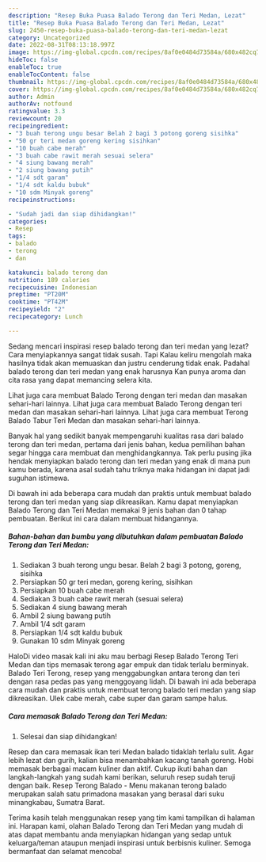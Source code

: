 ```yaml
---
description: "Resep Buka Puasa Balado Terong dan Teri Medan, Lezat"
title: "Resep Buka Puasa Balado Terong dan Teri Medan, Lezat"
slug: 2450-resep-buka-puasa-balado-terong-dan-teri-medan-lezat
category: Uncategorized
date: 2022-08-31T08:13:18.997Z
image: https://img-global.cpcdn.com/recipes/8af0e0484d73584a/680x482cq70/balado-terong-dan-teri-medan-foto-resep-utama.jpg
hideToc: false
enableToc: true
enableTocContent: false
thumbnail: https://img-global.cpcdn.com/recipes/8af0e0484d73584a/680x482cq70/balado-terong-dan-teri-medan-foto-resep-utama.jpg
cover: https://img-global.cpcdn.com/recipes/8af0e0484d73584a/680x482cq70/balado-terong-dan-teri-medan-foto-resep-utama.jpg
author: Admin
authorAv: notfound
ratingvalue: 3.3
reviewcount: 20
recipeingredient:
- "3 buah terong ungu besar Belah 2 bagi 3 potong goreng sisihka"
- "50 gr teri medan goreng kering sisihkan"
- "10 buah cabe merah"
- "3 buah cabe rawit merah sesuai selera"
- "4 siung bawang merah"
- "2 siung bawang putih"
- "1/4 sdt garam"
- "1/4 sdt kaldu bubuk"
- "10 sdm Minyak goreng"
recipeinstructions:

- "Sudah jadi dan siap dihidangkan!"
categories:
- Resep
tags:
- balado
- terong
- dan

katakunci: balado terong dan 
nutrition: 189 calories
recipecuisine: Indonesian
preptime: "PT20M"
cooktime: "PT42M"
recipeyield: "2"
recipecategory: Lunch

---
```



Sedang mencari inspirasi resep balado terong dan teri medan yang lezat? Cara menyiapkannya sangat tidak susah. Tapi Kalau keliru mengolah maka hasilnya tidak akan memuaskan dan justru cenderung tidak enak. Padahal balado terong dan teri medan yang enak harusnya Kan punya aroma dan cita rasa yang dapat memancing selera kita.


Lihat juga cara membuat Balado Terong dengan teri medan dan masakan sehari-hari lainnya. Lihat juga cara membuat Balado Terong dengan teri medan dan masakan sehari-hari lainnya. Lihat juga cara membuat Terong Balado Tabur Teri Medan dan masakan sehari-hari lainnya.

Banyak hal yang sedikit banyak mempengaruhi kualitas rasa dari balado terong dan teri medan, pertama dari jenis bahan, kedua pemilihan bahan segar hingga cara membuat dan menghidangkannya. Tak perlu pusing jika hendak menyiapkan balado terong dan teri medan yang enak di mana pun kamu berada, karena asal sudah tahu triknya maka hidangan ini dapat jadi suguhan istimewa.


Di bawah ini ada beberapa cara mudah dan praktis untuk membuat balado terong dan teri medan yang siap dikreasikan. Kamu dapat menyiapkan Balado Terong dan Teri Medan memakai 9 jenis bahan dan 0 tahap pembuatan. Berikut ini cara dalam membuat hidangannya.

<!--inarticleads1-->

##### Bahan-bahan dan bumbu yang dibutuhkan dalam pembuatan Balado Terong dan Teri Medan:

1. Sediakan 3 buah terong ungu besar. Belah 2 bagi 3 potong, goreng, sisihka
1. Persiapkan 50 gr teri medan, goreng kering, sisihkan
1. Persiapkan 10 buah cabe merah
1. Sediakan 3 buah cabe rawit merah (sesuai selera)
1. Sediakan 4 siung bawang merah
1. Ambil 2 siung bawang putih
1. Ambil 1/4 sdt garam
1. Persiapkan 1/4 sdt kaldu bubuk
1. Gunakan 10 sdm Minyak goreng


HaloDi video masak kali ini aku mau berbagi Resep Balado Terong Teri Medan dan tips memasak terong agar empuk dan tidak terlalu berminyak. Balado Teri Terong, resep yang menggabungkan antara terong dan teri dengan rasa pedas pas yang menggoyang lidah. Di bawah ini ada beberapa cara mudah dan praktis untuk membuat terong balado teri medan yang siap dikreasikan. Ulek cabe merah, cabe super dan garam sampe halus. 

<!--inarticleads2-->

##### Cara memasak Balado Terong dan Teri Medan:


1. Selesai dan siap dihidangkan!

Resep dan cara memasak ikan teri Medan balado tidaklah terlalu sulit. Agar lebih lezat dan gurih, kalian bisa menambahkan kacang tanah goreng. Hobi memasak berbagai macam kuliner dan aktif. Cukup ikuti bahan dan langkah-langkah yang sudah kami berikan, seluruh resep sudah teruji dengan baik. Resep Terong Balado - Menu makanan terong balado merupakan salah satu primadona masakan yang berasal dari suku minangkabau, Sumatra Barat. 

Terima kasih telah menggunakan resep yang tim kami tampilkan di halaman ini. Harapan kami, olahan Balado Terong dan Teri Medan yang mudah di atas dapat membantu anda menyiapkan hidangan yang sedap untuk keluarga/teman ataupun menjadi inspirasi untuk berbisnis kuliner. Semoga bermanfaat dan selamat mencoba!
